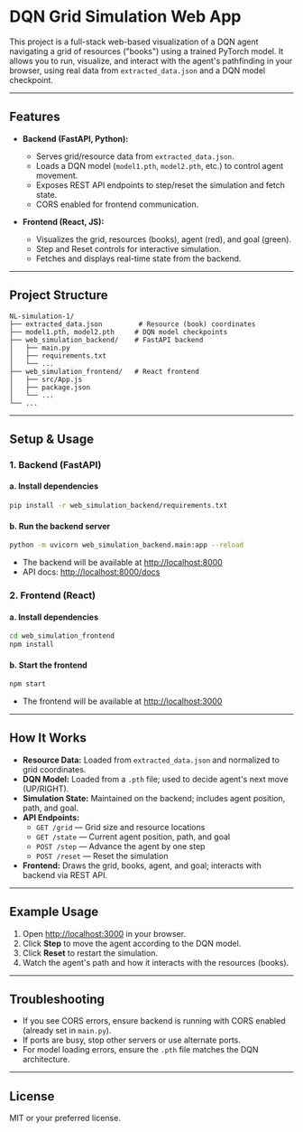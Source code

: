 # DQN Grid Simulation Web App

This project is a full-stack web-based visualization of a DQN agent navigating a grid of resources ("books") using a trained PyTorch model. It allows you to run, visualize, and interact with the agent's pathfinding in your browser, using real data from `extracted_data.json` and a DQN model checkpoint.

---

## Features
- **Backend (FastAPI, Python):**
  - Serves grid/resource data from `extracted_data.json`.
  - Loads a DQN model (`model1.pth`, `model2.pth`, etc.) to control agent movement.
  - Exposes REST API endpoints to step/reset the simulation and fetch state.
  - CORS enabled for frontend communication.

- **Frontend (React, JS):**
  - Visualizes the grid, resources (books), agent (red), and goal (green).
  - Step and Reset controls for interactive simulation.
  - Fetches and displays real-time state from the backend.

---

## Project Structure

```
NL-simulation-1/
├── extracted_data.json         # Resource (book) coordinates
├── model1.pth, model2.pth     # DQN model checkpoints
├── web_simulation_backend/    # FastAPI backend
│   ├── main.py
│   ├── requirements.txt
│   └── ...
├── web_simulation_frontend/   # React frontend
│   ├── src/App.js
│   ├── package.json
│   └── ...
└── ...
```

---

## Setup & Usage

### 1. Backend (FastAPI)

#### a. Install dependencies
```bash
pip install -r web_simulation_backend/requirements.txt
```

#### b. Run the backend server
```bash
python -m uvicorn web_simulation_backend.main:app --reload
```
- The backend will be available at [http://localhost:8000](http://localhost:8000)
- API docs: [http://localhost:8000/docs](http://localhost:8000/docs)

### 2. Frontend (React)

#### a. Install dependencies
```bash
cd web_simulation_frontend
npm install
```

#### b. Start the frontend
```bash
npm start
```
- The frontend will be available at [http://localhost:3000](http://localhost:3000)

---

## How It Works
- **Resource Data:** Loaded from `extracted_data.json` and normalized to grid coordinates.
- **DQN Model:** Loaded from a `.pth` file; used to decide agent's next move (UP/RIGHT).
- **Simulation State:** Maintained on the backend; includes agent position, path, and goal.
- **API Endpoints:**
  - `GET /grid` — Grid size and resource locations
  - `GET /state` — Current agent position, path, and goal
  - `POST /step` — Advance the agent by one step
  - `POST /reset` — Reset the simulation
- **Frontend:** Draws the grid, books, agent, and goal; interacts with backend via REST API.

---

## Example Usage
1. Open [http://localhost:3000](http://localhost:3000) in your browser.
2. Click **Step** to move the agent according to the DQN model.
3. Click **Reset** to restart the simulation.
4. Watch the agent's path and how it interacts with the resources (books).

---


## Troubleshooting
- If you see CORS errors, ensure backend is running with CORS enabled (already set in `main.py`).
- If ports are busy, stop other servers or use alternate ports.
- For model loading errors, ensure the `.pth` file matches the DQN architecture.

---

## License
MIT or your preferred license. 
